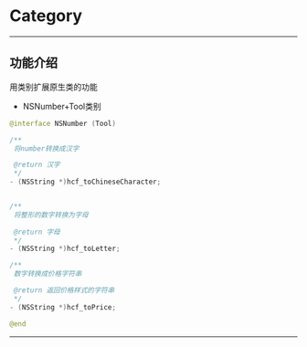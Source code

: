 # Category
------------

## 功能介绍
 用类别扩展原生类的功能

* NSNumber+Tool类别
```swift
@interface NSNumber (Tool)

/**
 将number转换成汉字

 @return 汉字
 */
- (NSString *)hcf_toChineseCharacter;


/**
 将整形的数字转换为字母
 
 @return 字母
 */
- (NSString *)hcf_toLetter;

/**
 数字转换成价格字符串

 @return 返回价格样式的字符串
 */
- (NSString *)hcf_toPrice;

@end

```
------------------
